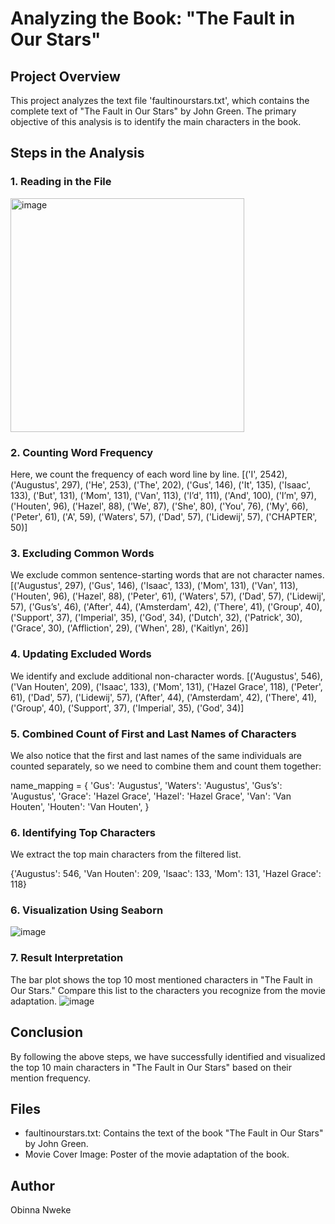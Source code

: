# Analyzing the Book: "The Fault in Our Stars"

## Project Overview
This project analyzes the text file 'faultinourstars.txt', which contains the complete text of "The Fault in Our Stars" by John Green. The primary objective of this analysis is to identify the main characters in the book.

## Steps in the Analysis
### 1. Reading in the File
<img width="374" alt="image" src="https://github.com/obinna-nweke/the-fault-in-our-stars-analysis/assets/152950827/1b9b1e0f-fd3a-40d4-b67f-883786752573">

### 2. Counting Word Frequency
Here, we count the frequency of each word line by line.
[('I', 2542),
 ('Augustus', 297),
 ('He', 253),
 ('The', 202),
 ('Gus', 146),
 ('It', 135),
 ('Isaac', 133),
 ('But', 131),
 ('Mom', 131),
 ('Van', 113),
 ('I’d', 111),
 ('And', 100),
 ('I’m', 97),
 ('Houten', 96),
 ('Hazel', 88),
 ('We', 87),
 ('She', 80),
 ('You', 76),
 ('My', 66),
 ('Peter', 61),
 ('A', 59),
 ('Waters', 57),
 ('Dad', 57),
 ('Lidewij', 57),
 ('CHAPTER', 50)]

### 3. Excluding Common Words
We exclude common sentence-starting words that are not character names.
[('Augustus', 297),
 ('Gus', 146),
 ('Isaac', 133),
 ('Mom', 131),
 ('Van', 113),
 ('Houten', 96),
 ('Hazel', 88),
 ('Peter', 61),
 ('Waters', 57),
 ('Dad', 57),
 ('Lidewij', 57),
 ('Gus’s', 46),
 ('After', 44),
 ('Amsterdam', 42),
 ('There', 41),
 ('Group', 40),
 ('Support', 37),
 ('Imperial', 35),
 ('God', 34),
 ('Dutch', 32),
 ('Patrick', 30),
 ('Grace', 30),
 ('Affliction', 29),
 ('When', 28),
 ('Kaitlyn', 26)]

### 4. Updating Excluded Words
We identify and exclude additional non-character words.
[('Augustus', 546),
 ('Van Houten', 209),
 ('Isaac', 133),
 ('Mom', 131),
 ('Hazel Grace', 118),
 ('Peter', 61),
 ('Dad', 57),
 ('Lidewij', 57),
 ('After', 44),
 ('Amsterdam', 42),
 ('There', 41),
 ('Group', 40),
 ('Support', 37),
 ('Imperial', 35),
 ('God', 34)]

### 5. Combined Count of First and Last Names of Characters
We also notice that the first and last names of the same individuals are counted separately, so we need to combine them and count them together:

name_mapping = {
    'Gus': 'Augustus',
    'Waters': 'Augustus',
    'Gus’s': 'Augustus',
    'Grace': 'Hazel Grace',
    'Hazel': 'Hazel Grace',
    'Van': 'Van Houten',
    'Houten': 'Van Houten',
}


### 6. Identifying Top Characters
We extract the top main characters from the filtered list.

{'Augustus': 546,
 'Van Houten': 209,
 'Isaac': 133,
 'Mom': 131,
 'Hazel Grace': 118}

### 6. Visualization Using Seaborn
![image](https://github.com/obinna-nweke/the-fault-in-our-stars-analysis/assets/152950827/beb2cd5d-a5e6-48f5-8a91-b2cce613f6fa)



### 7. Result Interpretation
The bar plot shows the top 10 most mentioned characters in "The Fault in Our Stars." Compare this list to the characters you recognize from the movie adaptation.
![image](https://github.com/obinna-nweke/the-fault-in-our-stars-analysis/assets/152950827/dcac1377-09c1-4015-9f41-69ee018a52c1)


## Conclusion
By following the above steps, we have successfully identified and visualized the top 10 main characters in "The Fault in Our Stars" based on their mention frequency.

## Files
- faultinourstars.txt: Contains the text of the book "The Fault in Our Stars" by John Green.
- Movie Cover Image: Poster of the movie adaptation of the book.

## Author
Obinna Nweke






